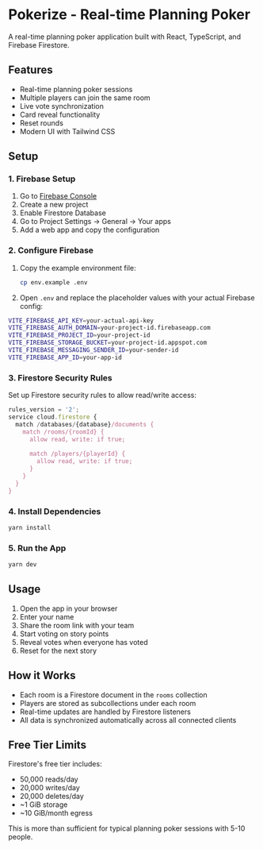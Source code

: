 # Pokerize - Real-time Planning Poker

A real-time planning poker application built with React, TypeScript, and Firebase Firestore.

## Features

- Real-time planning poker sessions
- Multiple players can join the same room
- Live vote synchronization
- Card reveal functionality
- Reset rounds
- Modern UI with Tailwind CSS

## Setup

### 1. Firebase Setup

1. Go to [Firebase Console](https://console.firebase.google.com/)
2. Create a new project
3. Enable Firestore Database
4. Go to Project Settings → General → Your apps
5. Add a web app and copy the configuration

### 2. Configure Firebase

1. Copy the example environment file:
   ```bash
   cp env.example .env
   ```

2. Open `.env` and replace the placeholder values with your actual Firebase config:

```bash
VITE_FIREBASE_API_KEY=your-actual-api-key
VITE_FIREBASE_AUTH_DOMAIN=your-project-id.firebaseapp.com
VITE_FIREBASE_PROJECT_ID=your-project-id
VITE_FIREBASE_STORAGE_BUCKET=your-project-id.appspot.com
VITE_FIREBASE_MESSAGING_SENDER_ID=your-sender-id
VITE_FIREBASE_APP_ID=your-app-id
```

### 3. Firestore Security Rules

Set up Firestore security rules to allow read/write access:

```javascript
rules_version = '2';
service cloud.firestore {
  match /databases/{database}/documents {
    match /rooms/{roomId} {
      allow read, write: if true;
      
      match /players/{playerId} {
        allow read, write: if true;
      }
    }
  }
}
```

### 4. Install Dependencies

```bash
yarn install
```

### 5. Run the App

```bash
yarn dev
```

## Usage

1. Open the app in your browser
2. Enter your name
3. Share the room link with your team
4. Start voting on story points
5. Reveal votes when everyone has voted
6. Reset for the next story

## How it Works

- Each room is a Firestore document in the `rooms` collection
- Players are stored as subcollections under each room
- Real-time updates are handled by Firestore listeners
- All data is synchronized automatically across all connected clients

## Free Tier Limits

Firestore's free tier includes:
- 50,000 reads/day
- 20,000 writes/day
- 20,000 deletes/day
- ~1 GiB storage
- ~10 GiB/month egress

This is more than sufficient for typical planning poker sessions with 5-10 people.
